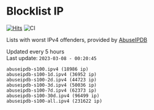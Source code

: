 # Blocklist IP

[![Hits](https://hits.seeyoufarm.com/api/count/incr/badge.svg?url=https%3A%2F%2Fgithub.com%2Fborestad%2Fblocklist-ip%2F&count_bg=%2379C83D&title_bg=%23555555&icon=&icon_color=%23E7E7E7&title=hits&edge_flat=false)](https://hits.seeyoufarm.com)  ![CI](https://img.shields.io/github/workflow/status/borestad/blocklist-ip/CI?style=flat-square)

Lists with worst IPv4 offenders, provided by [AbuseIPDB](https://www.abuseipdb.com/)

<!-- FOOTER-PLACEHOLDER -->
Updated every 5 hours<br>
Last update: `2023-03-08 - 00:20:45`
```
abuseipdb-s100.ipv4 (18986 ip)
abuseipdb-s100-1d.ipv4 (36952 ip)
abuseipdb-s100-2d.ipv4 (44723 ip)
abuseipdb-s100-3d.ipv4 (50036 ip)
abuseipdb-s100-7d.ipv4 (62373 ip)
abuseipdb-s100-30d.ipv4 (96499 ip)
abuseipdb-s100-all.ipv4 (231622 ip)
```
